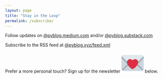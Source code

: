 ```yaml
---
layout: page
title: "Stay in the Loop"
permalink: /subscribe/
---
```


<div class="all-posts">
<div class="text-container">

<p>Follow updates on <a class="underline" target="_blank" href="https://pyblog.medium.com/subscribe">@pyblog.medium.com</a> and/or <a class="underline" href="https://pyblog.substack.com/" target="_blank">@pyblog.substack.com</a></p>

<p>Subscribe to the RSS feed at <a href="{{ site.url }}/feed.xml" target="_blank" class="underline">@pyblog.xyz/feed.xml</a></p>

<p>Prefer a more personal touch? Sign up for the newsletter <img class="twemoji" style="vertical-align: sub;" src="../assets/img/emoji/loveletter.svg" alt="letter"> below.</p>
<div class="ml-embedded" style="margin-bottom: 1em" data-form="9OoTRn"></div>

</div>
<br/><br/>
</div>

<!-- MailerLite Universal -->
<script async>
    (function (w, d, e, u, f, l, n) {
        w[f] = w[f] || function () {
            (w[f].q = w[f].q || [])
                .push(arguments);
        }, l = d.createElement(e), l.async = 1, l.src = u,
            n = d.getElementsByTagName(e)[0], n.parentNode.insertBefore(l, n);
    })
        (window, document, 'script', 'https://assets.mailerlite.com/js/universal.js', 'ml');
    ml('account', '1023335');
</script>
<!-- End MailerLite Universal -->
